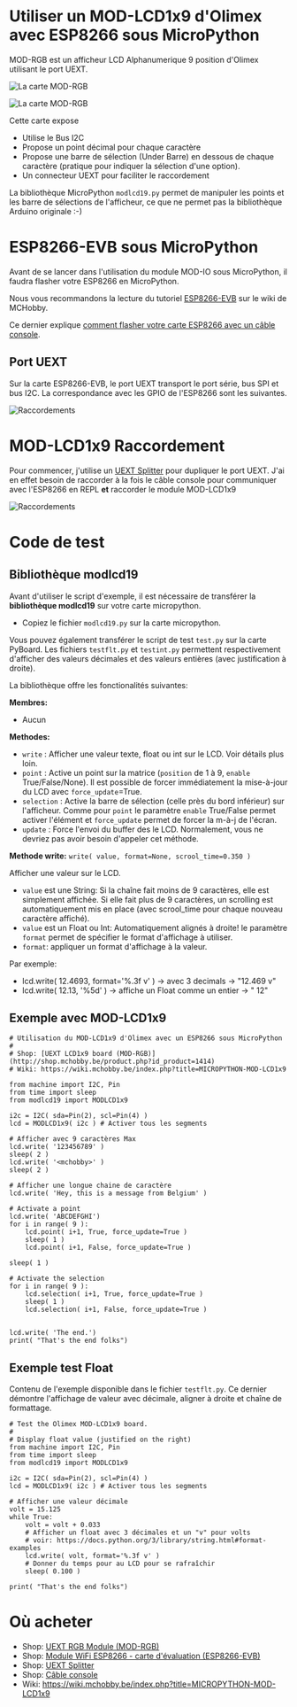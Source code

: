 # Utiliser un MOD-LCD1x9 d'Olimex avec ESP8266 sous MicroPython

MOD-RGB est un afficheur LCD Alphanumerique 9 position d'Olimex utilisant le port UEXT. 

![La carte MOD-RGB](mod-lcd1x9.jpg)

![La carte MOD-RGB](mod-lcd1x9-02.jpg)

Cette carte expose
* Utilise le Bus I2C
* Propose un point décimal pour chaque caractère
* Propose une barre de sélection (Under Barre) en dessous de chaque caractère (pratique pour indiquer la sélection d'une option).
* Un connecteur UEXT pour faciliter le raccordement

La bibliothèque MicroPython `modlcd19.py` permet de manipuler les points et les barre de sélections de l'afficheur, ce que ne permet pas la bibliothèque Arduino originale :-)

# ESP8266-EVB sous MicroPython
Avant de se lancer dans l'utilisation du module MOD-IO sous MicroPython, il faudra flasher votre ESP8266 en MicroPython.

Nous vous recommandons la lecture du tutoriel [ESP8266-EVB](https://wiki.mchobby.be/index.php?title=ESP8266-DEV) sur le wiki de MCHobby.

Ce dernier explique [comment flasher votre carte ESP8266 avec un câble console](https://wiki.mchobby.be/index.php?title=ESP8266-DEV).

## Port UEXT

Sur la carte ESP8266-EVB, le port UEXT transport le port série, bus SPI et bus I2C. La correspondance avec les GPIO de l'ESP8266 sont les suivantes.

![Raccordements](ESP8266-EVB-UEXT.jpg)

# MOD-LCD1x9 Raccordement

Pour commencer, j'utilise un [UEXT Splitter](http://shop.mchobby.be/product.php?id_product=1412) pour dupliquer le port UEXT. J'ai en effet besoin de raccorder à la fois le câble console pour communiquer avec l'ESP8266 en REPL __et__ raccorder le module MOD-LCD1x9

![Raccordements](mod-lcd1x9-wiring.jpg)

# Code de test

## Bibliothèque modlcd19

Avant d'utiliser le script d'exemple, il est nécessaire de transférer la __bibliothèque modlcd19__ sur votre carte micropython.
* Copiez le fichier `modlcd19.py` sur la carte micropython.

Vous pouvez également transférer le script de test `test.py` sur la carte PyBoard. Les fichiers `testflt.py` et `testint.py` permettent respectivement d'afficher des valeurs décimales et des valeurs entières (avec justification à droite).   

La bibliothèque offre les fonctionalités suivantes:

__Membres:__
* Aucun

__Methodes:__
* `write`  : Afficher une valeur texte, float ou int sur le LCD. Voir détails plus loin. 
* `point`  : Active un point sur la matrice (`position` de 1 à 9, `enable` True/False/None). Il est possible de forcer immédiatement la mise-à-jour du LCD avec `force_update`=True. 
* `selection` : Active la barre de sélection (celle près du bord inférieur) sur l'afficheur. Comme pour `point` le paramètre `enable` True/False permet activer l'élément et `force_update` permet de forcer la m-à-j de l'écran. 
* `update` : Force l'envoi du buffer des le LCD. Normalement, vous ne devriez pas avoir besoin d'appeler cet méthode. 

__Methode write:__
`write( value, format=None, scrool_time=0.350 )`

Afficher une valeur sur le LCD. 
* `value` est une String: Si la chaîne fait moins de 9 caractères, elle est simplement affichée. Si elle fait plus de 9 caractères, un scrolling est automatiquement mis en place (avec scrool_time pour chaque nouveau caractère affiché). 
* `value` est un Float ou Int: Automatiquement alignés à droite! le paramètre `format` permet de spécifier le format d'affichage à utiliser.
* `format`: appliquer un format d'affichage à la valeur. 

Par exemple:
 * lcd.write( 12.4693, format='%.3f v' ) -> avec 3 decimals -> "12.469 v" 
 * lcd.write( 12.13, '%5d' ) -> affiche un Float comme un entier -> "   12"

## Exemple avec MOD-LCD1x9
```
# Utilisation du MOD-LCD1x9 d'Olimex avec un ESP8266 sous MicroPython
#
# Shop: [UEXT LCD1x9 board (MOD-RGB)](http://shop.mchobby.be/product.php?id_product=1414)
# Wiki: https://wiki.mchobby.be/index.php?title=MICROPYTHON-MOD-LCD1x9

from machine import I2C, Pin
from time import sleep
from modlcd19 import MODLCD1x9

i2c = I2C( sda=Pin(2), scl=Pin(4) )
lcd = MODLCD1x9( i2c ) # Activer tous les segments

# Afficher avec 9 caractères Max
lcd.write( '123456789' )
sleep( 2 )
lcd.write( '<mchobby>' )
sleep( 2 )

# Afficher une longue chaine de caractère
lcd.write( 'Hey, this is a message from Belgium' )

# Activate a point
lcd.write( 'ABCDEFGHI')
for i in range( 9 ):
	lcd.point( i+1, True, force_update=True )
	sleep( 1 )
	lcd.point( i+1, False, force_update=True )

sleep( 1 )

# Activate the selection
for i in range( 9 ):
	lcd.selection( i+1, True, force_update=True )
	sleep( 1 )
	lcd.selection( i+1, False, force_update=True )


lcd.write( 'The end.')
print( "That's the end folks")
```

## Exemple test Float
Contenu de l'exemple disponible dans le fichier `testflt.py`. Ce dernier démontre l'affichage de valeur avec décimale, aligner à droite et chaîne de formattage.

```
# Test the Olimex MOD-LCD1x9 board.
# 
# Display float value (justified on the right) 
from machine import I2C, Pin
from time import sleep
from modlcd19 import MODLCD1x9

i2c = I2C( sda=Pin(2), scl=Pin(4) )
lcd = MODLCD1x9( i2c ) # Activer tous les segments

# Afficher une valeur décimale
volt = 15.125
while True:
    volt = volt + 0.033
    # Afficher un float avec 3 décimales et un "v" pour volts
    # voir: https://docs.python.org/3/library/string.html#format-examples
    lcd.write( volt, format='%.3f v' )
    # Donner du temps pour au LCD pour se rafraîchir
    sleep( 0.100 )

print( "That's the end folks")
```

# Où acheter
* Shop: [UEXT RGB Module (MOD-RGB)](http://shop.mchobby.be/product.php?id_product=1414)
* Shop: [Module WiFi ESP8266 - carte d'évaluation (ESP8266-EVB)](http://shop.mchobby.be/product.php?id_product=668)
* Shop: [UEXT Splitter](http://shop.mchobby.be/product.php?id_product=1412)
* Shop: [Câble console](http://shop.mchobby.be/product.php?id_product=144)
* Wiki: https://wiki.mchobby.be/index.php?title=MICROPYTHON-MOD-LCD1x9